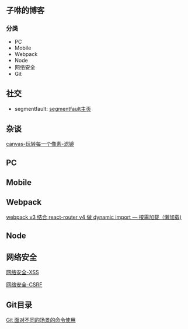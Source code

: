 子咻的博客
---
### 分类
 - PC
 - Mobile
 - Webpack
 - Node
 - 网络安全
 - Git

社交
----
- segmentfault: [segmentfault主页](https://segmentfault.com/u/killpigdao)

杂谈
---
[canvas-玩转每一个像素-滤镜](https://github.com/CodeLittlePrince/blog/issues/4)

PC
---

Mobile
---

Webpack
---
[webpack v3 结合 react-router v4 做 dynamic import — 按需加载（懒加载)](https://github.com/CodeLittlePrince/blog/issues/3)

Node
---

网络安全
---
[网络安全-XSS](https://github.com/CodeLittlePrince/blog/issues/2)

[网络安全-CSRF](https://github.com/CodeLittlePrince/blog/issues/6)

Git目录
---
[Git 面对不同的场景的命令使用](https://github.com/CodeLittlePrince/blog/issues/1)

